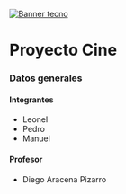[![Banner tecno](https://img.pikbest.com/backgrounds/20190822/blue-map-dot-matrix-technology-banner-background_2753309.jpg!bwr800 "Banner tecno")](https://google.cl "Banner tecno")

# Proyecto Cine

### Datos generales

#### Integrantes
- Leonel
- Pedro
- Manuel
#### Profesor
- Diego Aracena Pizarro

